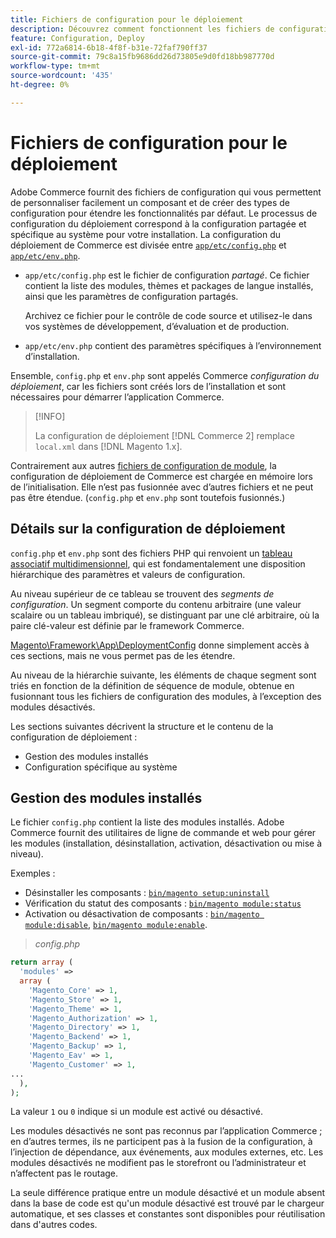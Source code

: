 ```yaml
---
title: Fichiers de configuration pour le déploiement
description: Découvrez comment fonctionnent les fichiers de configuration pour installer l’application Commerce.
feature: Configuration, Deploy
exl-id: 772a6814-6b18-4f8f-b31e-72faf790ff37
source-git-commit: 79c8a15fb9686dd26d73805e9d0fd18bb987770d
workflow-type: tm+mt
source-wordcount: '435'
ht-degree: 0%

---
```


# Fichiers de configuration pour le déploiement

Adobe Commerce fournit des fichiers de configuration qui vous permettent de personnaliser facilement un composant et de créer des types de configuration pour étendre les fonctionnalités par défaut. Le processus de configuration du déploiement correspond à la configuration partagée et spécifique au système pour votre installation. La configuration du déploiement de Commerce est divisée entre [`app/etc/config.php`](../reference/config-reference-configphp.md) et [`app/etc/env.php`](../reference/config-reference-envphp.md).

- `app/etc/config.php` est le fichier de configuration _partagé_.
Ce fichier contient la liste des modules, thèmes et packages de langue installés, ainsi que les paramètres de configuration partagés.

  Archivez ce fichier pour le contrôle de code source et utilisez-le dans vos systèmes de développement, d’évaluation et de production.

- `app/etc/env.php` contient des paramètres spécifiques à l’environnement d’installation.

Ensemble, `config.php` et `env.php` sont appelés Commerce _configuration du déploiement_, car les fichiers sont créés lors de l’installation et sont nécessaires pour démarrer l’application Commerce.

>[!INFO]
>
>La configuration de déploiement [!DNL Commerce 2] remplace `local.xml` dans [!DNL Magento 1.x].

Contrairement aux autres [fichiers de configuration de module](../reference/module-files.md), la configuration de déploiement de Commerce est chargée en mémoire lors de l’initialisation. Elle n’est pas fusionnée avec d’autres fichiers et ne peut pas être étendue. (`config.php` et `env.php` sont toutefois fusionnés.)

## Détails sur la configuration de déploiement

`config.php` et `env.php` sont des fichiers PHP qui renvoient un [tableau associatif multidimensionnel](https://www.w3schools.com:443/php/php_arrays.asp), qui est fondamentalement une disposition hiérarchique des paramètres et valeurs de configuration.

Au niveau supérieur de ce tableau se trouvent des _segments de configuration_. Un segment comporte du contenu arbitraire (une valeur scalaire ou un tableau imbriqué), se distinguant par une clé arbitraire, où la paire clé-valeur est définie par le framework Commerce.

[Magento\Framework\App\DeploymentConfig](https://github.com/magento/magento2/blob/2.4/lib/internal/Magento/Framework/App/DeploymentConfig.php) donne simplement accès à ces sections, mais ne vous permet pas de les étendre.

Au niveau de la hiérarchie suivante, les éléments de chaque segment sont triés en fonction de la définition de séquence de module, obtenue en fusionnant tous les fichiers de configuration des modules, à l’exception des modules désactivés.

Les sections suivantes décrivent la structure et le contenu de la configuration de déploiement :

- Gestion des modules installés
- Configuration spécifique au système

## Gestion des modules installés

Le fichier `config.php` contient la liste des modules installés. Adobe Commerce fournit des utilitaires de ligne de commande et web pour gérer les modules (installation, désinstallation, activation, désactivation ou mise à niveau).

Exemples :

- Désinstaller les composants : [`bin/magento setup:uninstall`](../../installation/tutorials/uninstall-modules.md)
- Vérification du statut des composants : [`bin/magento module:status`](https://experienceleague.adobe.com/en/docs/commerce-operations/tools/cli-reference/commerce-on-premises#modulestatus)
- Activation ou désactivation de composants : [`bin/magento module:disable`](../../installation/tutorials/manage-modules.md), [`bin/magento module:enable`](../../installation/tutorials/manage-modules.md).

> _config.php_

```php
return array (
  'modules' =>
  array (
    'Magento_Core' => 1,
    'Magento_Store' => 1,
    'Magento_Theme' => 1,
    'Magento_Authorization' => 1,
    'Magento_Directory' => 1,
    'Magento_Backend' => 1,
    'Magento_Backup' => 1,
    'Magento_Eav' => 1,
    'Magento_Customer' => 1,
...
  ),
);
```

La valeur `1` ou `0` indique si un module est activé ou désactivé.

Les modules désactivés ne sont pas reconnus par l’application Commerce ; en d’autres termes, ils ne participent pas à la fusion de la configuration, à l’injection de dépendance, aux événements, aux modules externes, etc. Les modules désactivés ne modifient pas le storefront ou l’administrateur et n’affectent pas le routage.

La seule différence pratique entre un module désactivé et un module absent dans la base de code est qu&#39;un module désactivé est trouvé par le chargeur automatique, et ses classes et constantes sont disponibles pour réutilisation dans d&#39;autres codes.
